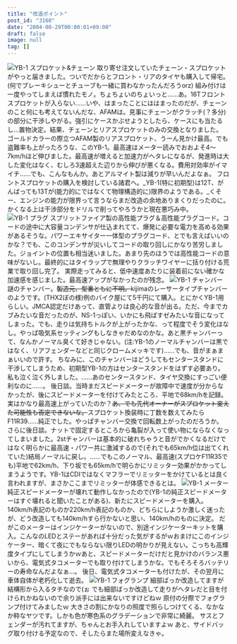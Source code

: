 ```yaml
---
title: "改造ポイント"
post_id: "3160"
date: "2004-08-29T00:00:01+09:00"
draft: false
image: null
tag: []
---
```



![YB-1 スプロケット&チェーン](/wp-content/uploads/2013/11/sprocket-300x225.jpg) 取り寄せ注文していたチェーン・スプロケットがやっと届きました。ついでだからとフロント・リアのタイヤも購入して帰宅。(何でブレーキシューとチューブも一緒に買わなかったんだろうorz) 組み付けは一度やってしまえば慣れたモノ。ちょちょいのちょいっと……あ。16Tフロントスプロケットが入らない……いや、はまったことにははまったのだが、チェーンのこと何にも考えてないんだな、AFAMは。見事にチェーンがクラッチ(？多分)の部分に干渉しやがる。強引にケースかぶせようとしたら、ケースにも当たるし…置物決定。結果、チェーンとリアスプロケットのみの交換となりました。 ゴールドカラーの際立つAFAM製のリアスプロケット、うーん見かけ最高。でも盗難率も上がったろうな、このYB-1。最高速はメーター読みでおおよそ4～7km/hほど伸びました。最高速が増えると加速力がヘタレになるが、発進時は大した変化はなく、むしろ3速超えた辺りから伸びが悪くなる。費用対効率がイマイチ……でも、こんなもんか。あとアルマイト製は減りが早いんだよなぁ。 フロントスプロケットの購入を検討している諸君へ。_YB-1(特に初期型)は12T、がんばっても13Tが(能力的にではなくて物理構造的に)限界のようである。_くそー、エンジンの能力が限界って言うならまだ改造の余地ありまくりだったのに。かくなる上は干渉部分をドリルで削ってやろうかと現在悪巧み中。 ![YB-1 プラグ](https://danmaq.com/wp-content/uploads/2013/11/plug-300x225.jpg) スプリットファイア製の高性能プラグ＆高性能プラグコード。コードの途中に大容量コンデンサが仕込まれてて、爆発に必要な電力を高める効果があるそうな。パワーエキサイター一体型のプラグコード、とでも言えばいいのかな？でも、このコンデンサが災いしてコードの取り回しにかなり苦労しました。ジョイントの位置も相当迷いました。あまり先のほうでは高性能コードの意味がないし。最終的にはタイラップで無理やりクラッチワイヤーに括り付ける荒業で取り回し完了。 実際走ってみると、低中速度あたりに装着前にない確かな加速感を感じました。最高速アップがなかったのが残念。 ![YB-1 チャンバー](https://danmaq.com/wp-content/uploads/2013/11/chamber-300x225.jpg) 謎のチャンバー。<del>製造元、型番ともに不明。</del>kijimaのレーサータイプチャンバーのようです。(THX2ぼの様)例のバイク屋にて5千円にて購入。とにかくYB-1用らしい。JMCA認定だけあって、直管よりは良心的な音が出る。ただ、今までカブみたいな音だったのが、NS-1っぽい、いかにも飛ばすゼみたいな音になってしまった。でも、走りは気持ちトルクが上がったかな、って程度でそう変化はなし。やっぱ吸気系セッティングもしなきゃだめなのかな。あと黒チャンバーって、なんかノーマル臭くて好きじゃない。(注:YB-1のノーマルチャンバーは黒ではなく、リアフェンダーなどと同じクロームメッキです)……でも、音がまぁまぁいいので許す。 ちなみに、このチャンバーはどうしてもセンタースタンドに干渉してしまうため、初期型YB-1の方はセンタースタンドをはずす必要あり。私も泣く泣く外しました。……あのセンタースタンド、タイヤ交換にすっごい便利なのに……。 後日談。当時まだスピードメーターが故障中で速度が分からなかったが、後にスピードメーターを付けてみたところ、平地で68km/hを記録。実はかなり最高速上がっていたのか？<del>あ、でも先代オーナーがスプロケット変えた可能性も否定できないな。</del>スプロケット換装時に丁数を数えてみたらF11R39……純正でした。やっぱチャンバー交換で回転数上がったのだろうか。 さらに後日談。ナットで固定するところから亀裂が入って使い物にならなくなってしまいました。2stチャンバーは基本的に破れちゃうと音がでかくなるだけではなく明らかに最高速・パワー共に激減するので(それでも65km/h位は出てくれていた)結局ノーマルに戻し。……でもこのノーマル、最高速(スプロケF11R35でも)平地で62km/h、下り坂でも65km/hで明らかにリミッター効果がかかってしまうようです。YB-1はCDIではなくマフラーでリミッターをかけているとは良く言われますが、まさかここまでリミッターが体感できるとは。 ![YB-1 メーター](https://danmaq.com/wp-content/uploads/2013/11/meter-300x225.jpg) 純正スピードメーターが壊れて動作しなかったので(YB-1の純正スピードメーターはすぐ壊れると聞いたことがある)、新たにスピードメーターを購入。140km/h表記のものか220km/h表記のものか、どちらにしようか激しく迷ったが、どう改造しても140km/hすら行かないと思い、140km/hのものに決定。 だがこのメーターはインジケーターがないので、別途インジケーターキットを購入。こんなのLEDとステーがあれば十分だった気がするがｗおまけにこのインジケーター、暗くて夜にでもならない限りLEDの明かりが見えない。こっちも高輝度タイプにしてしまうかｗあと、スピードメーターだけだと見かけのバランス悪いから、電気式タコメーターでも取り付けてしまうかな。でもそろそろバッテリーの寿命なんだよなぁ…。 後日、電気式タコメーターも付けたが、その翌月に車体自体が老朽化して逝去。 ![YB-1 フォグランプ](https://danmaq.com/wp-content/uploads/2013/11/lamp-300x225.jpg) 細部ばっか改造してますが結構形から入るタチなので(ぉ でも細部ばっか改造して走りがヘタレだと目を付けられかねないので余り派手には出来ないですけどねｗ 原付の分際でフォグランプ付けてみましたｗ 大きさの割にかなりの照度で照らしつけてくる、なかなか粋なヤツです。しかも色が寒色系のグラデーションで非常に綺麗。 サスとフェンダーが汚れてますが、ちゃんとお手入れしていますよｗ あと、サイドバッグ取り付ける予定なので、そしたらまた場所変えなきゃ。
